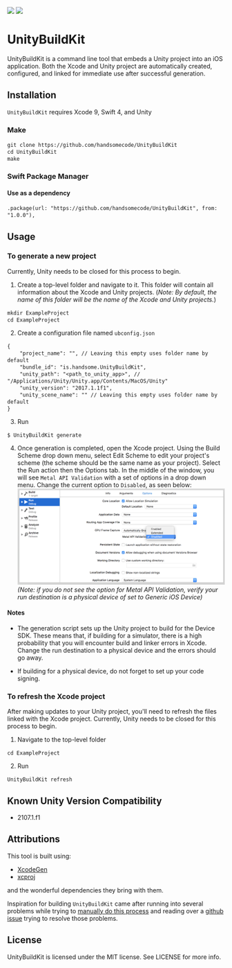 <p>
    <img src="https://img.shields.io/badge/version-0.8.0-blue.svg?style=flat-square" />
    <a href="https://github.com/handsomecode/UnityBuildKit/blob/master/LICENSE">
        <img src="https://img.shields.io/github/license/mashape/apistatus.svg?style=flat-square"/>
    </a>
</p>

# UnityBuildKit

UnityBuildKit is a command line tool that embeds a Unity project into an iOS application.  Both the Xcode and Unity project are automatically created, configured, and linked for immediate use after successful generation.

## Installation
`UnityBuildKit` requires Xcode 9, Swift 4, and Unity

### Make
```
git clone https://github.com/handsomecode/UnityBuildKit
cd UnityBuildKit
make
```

### Swift Package Manager
#### Use as a dependency
```
.package(url: "https://github.com/handsomecode/UnityBuildKit", from: "1.0.0"),
```

## Usage
### To generate a new project
Currently, Unity needs to be closed for this process to begin.

1. Create a top-level folder and navigate to it. This folder will contain all information about the Xcode and Unity projects.  (_Note: By default, the name of this folder will be the name of the Xcode and Unity projects._)
```
mkdir ExampleProject
cd ExampleProject
```

2. Create a configuration file named `ubconfig.json`

```
{
    "project_name": "", // Leaving this empty uses folder name by default
    "bundle_id": "is.handsome.UnityBuildKit",
    "unity_path": "<path_to_unity_app>", // "/Applications/Unity/Unity.app/Contents/MacOS/Unity"
    "unity_version": "2017.1.1f1",
    "unity_scene_name": "" // Leaving this empty uses folder name by default
}
```

3. Run 
```
$ UnityBuildKit generate
```

4. Once generation is completed, open the Xcode project.  Using the Build Scheme drop down menu, select Edit Scheme to edit your project's scheme (the scheme should be the same name as your project).  Select the Run action then the Options tab.  In the middle of the window, you will see `Metal API Validation` with a set of options in a drop down menu.  Change the current option to `Disabled`, as seen below:
![](Assets/metal_validation_scheme.png)
_(Note: if you do not see the option for Metal API Validation, verify your run destination is a physical device of set to Generic iOS Device)_

#### Notes
- The generation script sets up the Unity project to build for the Device SDK.  These means that, if building for a simulator, there is a high probability that you will encounter build and linker errors in Xcode.  Change the run destination to a physical device and the errors should go away.

- If building for a physical device, do not forget to set up your code signing.

### To refresh the Xcode project
After making updates to your Unity project, you'll need to refresh the files linked with the Xcode project.  Currently, Unity needs to be closed for this process to begin.

1. Navigate to the top-level folder
```
cd ExampleProject
```

2. Run
```
UnityBuildKit refresh
```

## Known Unity Version Compatibility
- 2107.1.f1

## Attributions
This tool is built using:
- [XcodeGen](https://github.com/yonaskolb/XcodeGen)
- [xcproj](https://github.com/xcodeswift/xcproj)

and the wonderful dependencies they bring with them.

Inspiration for building `UnityBuildKit` came after running into several problems while trying to [manually do this process](https://the-nerd.be/2015/11/13/integrate-unity-5-in-a-native-ios-app-with-xcode-7/) and reading over a [github issue](https://github.com/blitzagency/ios-unity5/issues/52) trying to resolve those problems.

## License

UnityBuildKit is licensed under the MIT license. See LICENSE for more info.
